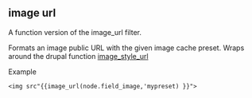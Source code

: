 ## image url

A function version of the image_url filter.

Formats an image public URL with the given image cache preset.
Wraps around the drupal function [image_style_url](https://api.drupal.org/api/drupal/modules!image!image.module/function/image_style_url/7)

Example

```
<img src"{{image_url(node.field_image,'mypreset) }}">
```
